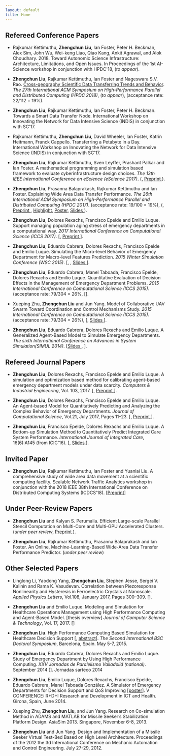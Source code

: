 ```yaml
---
layout: default
title: Home
---
```


## Refereed Conference Papers
- Rajkumar Kettimuthu, __Zhengchun Liu__, Ian Foster, Peter H. Beckman, Alex Sim, John Wu, Wei-keng Liao, Qiao Kang, Ankit Agrawal, and Alok Choudhary. 2018. Toward Autonomic Science Infrastructure: Architecture, Limitations, and Open Issues. In Proceedings of the 1st AI-Science workshop in conjunction with HPDC'18, (_to appear_).

- __Zhengchun Liu__, Rajkumar Kettimuthu, Ian Foster and Nageswara S.V. Rao. [Cross-geography Scientific Data Transferring Trends and Behavior](https://doi.org/10.1145/3208040.3208053). *The 27th International ACM Symposium on High-Performance Parallel and Distributed Computing (HPDC 2018)*, (_to appear_), (acceptance rate: 22/112 = 19%).

- __Zhengchun Liu__, Rajkumar Kettimuthu, Ian Foster, Peter H. Beckman. Towards a Smart Data Transfer Node. International Workshop on Innovating the Network for Data Intensive Science (INDIS) in conjunction with SC'17.

- Rajkumar Kettimuthu, __Zhengchun Liu__, David Wheeler, Ian Foster, Katrin Heitmann, Franck Cappello. Transferring a Petabyte in a Day. International Workshop on Innovating the Network for Data Intensive Science (INDIS) in conjunction with SC'17.

- __Zhengchun Liu__, Rajkumar Kettimuthu, Sven Leyffer, Prashant Palkar and Ian Foster. A mathematical programming and simulation based framework to evaluate cyberinfrastructure design choices. *The 13th IEEE International Conference on eScience (eScience 2017)*. ([<i class="ai ai-doi" aria-hidden="true"></i>](https://doi.org/10.1109/eScience.2017.27), [Preprint <i class="fa fa-file-pdf-o" aria-hidden="true"></i>](file/eScience17-preprint-Liu.pdf)<!--, <a class="btn btn-primary btn-outline btn-xs" href="file/eScience17-preprint-Liu.pdf" target="_blank">Preprint</a>-->). 

- __Zhengchun Liu__, Prasanna Balaprakash, Rajkumar Kettimuthu and Ian Foster. Explaining Wide Area Data Transfer Performance. *The 26th International ACM Symposium on High-Performance Parallel and Distributed Computing (HPDC 2017)*. (acceptance rate: 19/100 = 19%), ([<i class="ai ai-doi" aria-hidden="true"></i>](https://doi.org/10.1145/3078597.3078605), [Preprint <i class="fa fa-file-pdf-o" aria-hidden="true"></i>](http://www.mcs.anl.gov/~zcliu/file/Explaining%20Wide%20Area%20Data%20Transfer%20Performance.pdf), [Highlight](http://www.mcs.anl.gov/articles/machine-learning-methods-used-develop-data-transfer-performance-models), [Poster](file/hpdc17-poster.pdf), [Slides <i class="fa fa-file-powerpoint-o" aria-hidden="true"></i>](file/slides-HPDC-2017-Zhengchun-Liu.pdf)). 

- __Zhengchun Liu__, Dolores Rexachs, Francisco Epelde and Emilio Luque. Support managing population aging stress of emergency departments in a computational way. *2017 International Conference on Computational Science (ICCS 2017)*. [[<i class="ai ai-doi" aria-hidden="true"></i>](https://doi.org/10.1016/j.procs.2017.05.147), [Preprint <i class="fa fa-file-pdf-o" aria-hidden="true"></i>](file/aging-iccs2017.pdf)].

- __Zhengchun Liu__, Eduardo Cabrera, Dolores Rexachs, Francisco Epelde and Emilio Luque. Simulating the Micro-level Behavior of Emergency Department for Macro-level Features Prediction. *2015 Winter Simulation Conference (WSC 2015)*. [[<i class="ai ai-doi" aria-hidden="true"></i>](https://doi.org/10.1109/WSC.2015.7408162), [<i class="fa fa-file-powerpoint-o" aria-hidden="true"></i>](file/Z.Liu-WSC-2015.pdf), [Slides <i class="fa fa-file-pdf-o" aria-hidden="true"></i>](file/wsc15-micro2macro.pdf)].

- __Zhengchun Liu__, Eduardo Cabrera, Manel Taboada, Francisco Epelde, Dolores Rexachs and Emilio Luque. Quantitative Evaluation of Decision Effects in the Management of Emergency Department Problems. *2015 International Conference on Computational Science (ICCS 2015)*. (acceptance rate: 79/304 = 26%, [[<i class="ai ai-doi" aria-hidden="true"></i>](https://doi.org/10.1016/j.procs.2015.05.265)].

- Xueping Zhu, __Zhengchun Liu__ and Jun Yang. Model of Collaborative UAV Swarm Toward Coordination and Control Mechanisms Study. *2015 International Conference on Computational Science (ICCS 2015)*. (acceptance rate: 79/304 = 26%), [[<i class="ai ai-doi" aria-hidden="true"></i>](https://doi.org/10.1016/j.procs.2015.05.274), [Slides <i class="fa fa-file-powerpoint-o" aria-hidden="true"></i>](file/uav-agent.pdf)].

- __Zhengchun Liu__, Eduardo Cabrera, Dolores Rexachs and Emilio Luque. A Generalized Agent-Based Model to Simulate Emergency Departments. *The sixth International Conference on Advances in System Simulation(SIMUL 2014)*. [[Slides <i class="fa fa-file-powerpoint-o" aria-hidden="true"></i>](file/SIMUL_2014_slide.pdf), [<i class="fa fa-file-pdf-o" aria-hidden="true"></i>](file/SIMUL_2014_article.pdf)].

## Refereed Journal Papers
- __Zhengchun Liu__, Dolores Rexachs, Francisco Epelde and Emilio Luque. A simulation and optimization based method for calibrating agent-based emergency department models under data scarcity. *Computers & Industrial Engineering*, Vol. 103, 2017. [[<i class="ai ai-doi" aria-hidden="true"></i>](https://doi.org/10.1016/j.cie.2016.11.036), [Preprint <i class="fa fa-file-pdf-o" aria-hidden="true"></i>](file/abm-calibration-zhengchun-liu.pdf)].

- __Zhengchun Liu__, Dolores Rexachs, Francisco Epelde and Emilio Luque. An Agent-based Model for Quantitatively Predicting and Analyzing the Complex Behavior of Emergency Departments. *Journal of Computational Science*, Vol.21, July 2017, Pages 11–23. [[<i class="ai ai-doi" aria-hidden="true"></i>](https://doi.org/10.1016/j.jocs.2017.05.015), [Preprint <i class="fa fa-file-pdf-o" aria-hidden="true"></i>](file/abm-ed-mdl_Zhengchun-Liu.pdf)].

- __Zhengchun Liu__, Francisco Epelde, Dolores Rexachs and Emilio Luque. A Bottom-up Simulation Method to Quantitatively Predict Integrated Care System Performance. *International Journal of Integrated Care*, 16(6):A145 (from ICIC'16). [[<i class="ai ai-doi" aria-hidden="true"></i>](http://www.ijic.org/articles/abstract/10.5334/ijic.2693/), [Slides <i class="fa fa-file-powerpoint-o" aria-hidden="true"></i>](file/5.8_Zhengchun_Liu_139.pdf)].

## Invited Paper
- __Zhengchun Liu__, Rajkumar Kettimuthu, Ian Foster and Yuanlai Liu. A comprehensive study of wide area data movement at a scientific computing facility. Scalable Network Traffic Analytics workshop in conjunction with the 2018 IEEE 38th International Conference on Distributed Computing Systems (ICDCS'18). [[Preprint](file/snta-18.pdf)]

## Under Peer-Review Papers

- __Zhengchun Liu__ and Kalyan S. Perumalla. Efficient Large-scale Parallel Stencil Computation on Multi-Core and Multi-GPU Accelerated Clusters. (_under peer review_, [Preprint <i class="fa fa-file-pdf-o" aria-hidden="true"></i>](file/B2R-3d.pdf)).

- __Zhengchun Liu__, Rajkumar Kettimuthu, Prasanna Balaprakash and Ian Foster. 
An Online, Machine-Learning-Based Wide-Area Data Transfer Performance Predictor. (_under peer review_) 

## Other Selected Papers

- Linglong Li, Yaodong Yang, __Zhengchun Liu__, Stephen Jesse, Sergei V. Kalinin and Rama K. Vasudevan. Correlation between Piezoresponse Nonlinearity and Hysteresis in Ferroelectric Crystals at Nanoscale. *Applied Physics Letters*, Vol.108, January 2017, Pages 300–309. [[<i class="ai ai-doi" aria-hidden="true"></i>](https://doi.org/10.1063/1.4947533)].

- __Zhengchun Liu__ and Emilio Luque. Modeling and Simulation for Healthcare Operations Management using High Performance Computing and Agent-Based Model. [thesis overview] *Journal of Computer Science & Technology*, Vol. 17, 2017. 
[[<i class="fa fa-file-pdf-o" aria-hidden="true"></i>](http://journal.info.unlp.edu.ar/wp-content/uploads/2017/05/JCST-44-Thesis-Overview-2.pdf)] 

- __Zhengchun Liu__. High Performance Computing Based Simulation for Healthcare Decision Support [[<i class="fa fa-file-powerpoint-o" aria-hidden="true"></i>](file/zliu-bsc-2015.pdf), [abstract](file/Extended-Research-Abstract.pdf)]. *The Second International BSC Doctoral Symposium*, Barcelona, Spain. May 5-7, 2015.

- __Zhengchun Liu__, Eduardo Cabrera, Dolores Rexachs and Emilio Luque. Study of Emergency Department by Using High Performance Computing. *XXV Jornadas de Paralelismo Valladolid (national)*. September 2014 [[<i class="fa fa-file-powerpoint-o" aria-hidden="true"></i>](file/Jornadas_sarteco_2014.pdf)]. Jornadas sarteco 2014

- __Zhengchun Liu__, Emilio Luque, Dolores Rexachs, Francisco Epelde, Eduardo Cabrera, Manel Taboada González. A Simulator of Emergency Departments for Decision Support and QoS Improving [[poster](file/girona_ict_poster.pdf)]. V CONFERENCE: R+D+I Research and Development in ICT and Health. Girona, Spain, June 2014.

- Xueping Zhu, __Zhengchun Liu__, and Jun Yang. Research on Co-simulation Method in ADAMS and MATLAB for Missile Seeker’s Stabilization Platform Design. AsiaSim 2013. Singapore, November 6-8, 2013.

- __Zhengchun Liu__ and Jun Yang. Design and Implementation of a Missile Seeker Virtual Test-Bed Based on High Level Architecture. Proceedings of the 2012 the 3d International Conference on Mechanic Automation and Control Engineering. July 27-29, 2012.